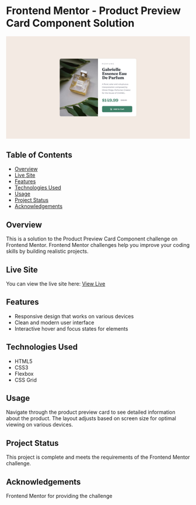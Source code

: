 # Frontend Mentor - Product Preview Card Component Solution
![Product Preview Card Screenshot](./design/desktop-design.jpg)

## Table of Contents
- [Overview](#overview)
- [Live Site](#live-site)
- [Features](#features)
- [Technologies Used](#technologies-used)
- [Usage](#usage)
- [Project Status](#project-status)
- [Acknowledgements](#acknowledgements)

## Overview
This is a solution to the Product Preview Card Component challenge on Frontend Mentor. Frontend Mentor challenges help you improve your coding skills by building realistic projects.

## Live Site
You can view the live site here: [View Live](https://coco390.github.io/product-preview-card-component-main/)

## Features
- Responsive design that works on various devices
- Clean and modern user interface
- Interactive hover and focus states for elements

## Technologies Used
- HTML5
- CSS3
- Flexbox
- CSS Grid

## Usage
Navigate through the product preview card to see detailed information about the product. The layout adjusts based on screen size for optimal viewing on various devices.

## Project Status
This project is complete and meets the requirements of the Frontend Mentor challenge.

## Acknowledgements
Frontend Mentor for providing the challenge
